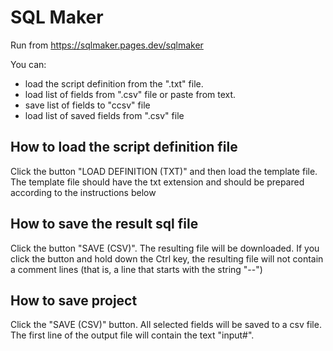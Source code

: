 # SQL Maker

Run from https://sqlmaker.pages.dev/sqlmaker

You can:
- load the script definition from the ".txt" file.
- load list of fields from ".csv" file  or paste from text.
- save list of fields to "ccsv" file
- load list of saved fields from ".csv" file

## How to load the script definition file

Click the button "LOAD DEFINITION (TXT)" and then load the template file. 
The template file should have the txt extension and should be prepared according to the instructions below

## How to save the result sql file

Click the button "SAVE (CSV)". The resulting file will be downloaded. 
If you click the button and hold down the Ctrl key, the resulting file will not contain a comment lines (that is, a line that starts with the string "--")

## How to save project

Click the "SAVE (CSV)" button. All selected fields will be saved to a csv file. The first line of the output file will contain the text "input#".
